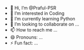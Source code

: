 - 👋 Hi, I’m @Praful-PSR
- 👀 I’m interested in Coding 
- 🌱 I’m currently learning Python 
- 💞️ I’m looking to collaborate on ...
- 📫 How to reach me ...
- 😄 Pronouns: ...
- ⚡ Fun fact: ...

<!---
Praful-PSR/Praful-PSR is a ✨ special ✨ repository because its `README.md` (this file) appears on your GitHub profile.
You can click the Preview link to take a look at your changes.
--->
